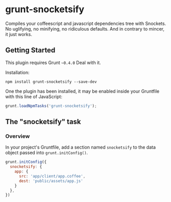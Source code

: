 # grunt-snocketsify

Compiles your coffeescript and javascript dependencies tree with Snockets. No uglifying, no minifying,
no ridiculous defaults. And in contrary to mincer, it just works.

## Getting Started
This plugin requires Grunt `~0.4.0`
Deal with it.

Installation:
```shell
npm install grunt-snocketsify --save-dev
```

One the plugin has been installed, it may be enabled inside your Gruntfile with this line of JavaScript:

```js
grunt.loadNpmTasks('grunt-snocketsify');
```

## The "snocketsify" task

### Overview
In your project's Gruntfile, add a section named `snocketsify` to the data object passed into `grunt.initConfig()`.

```js
grunt.initConfig({
  snocketsify: {
    app: {
      src: 'app/client/app.coffee',
      dest: 'public/assets/app.js'
    }
  },
})
```

